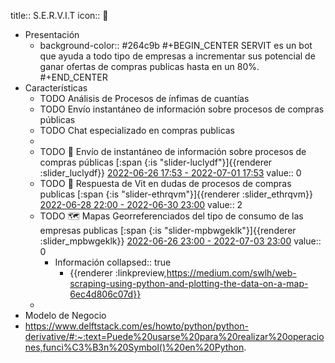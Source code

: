 title:: S.E.R.V.I.T
icon:: 🤖

- Presentación
	- background-color:: #264c9b
	  #+BEGIN_CENTER
	  SERVIT es un bot que ayuda a todo tipo de empresas a incrementar sus potencial de ganar ofertas de  compras  publicas  hasta en un 80%.
	  #+END_CENTER
- Características
	- TODO Análisis de Procesos de ínfimas de cuantías
	- TODO Envío instantáneo de información  sobre procesos de compras públicas
	- TODO Chat especializado en compras publicas
	-
	- TODO 📱 Envío de instantáneo de información sobre procesos de compras públicas [:span {:is "slider-luclydf"}]{{renderer :slider_luclydf}}  [2022-06-26 17:53 - 2022-07-01 17:53](#agenda://?start=2022-06-26T22%3A53%3A48.873Z&end=2022-07-01T22%3A53%3A48.873Z&allDay=false)
	  value:: 0
	- TODO 💪 Respuesta de Vit en dudas de procesos de compras publicas   [:span {:is "slider-ethrqvm"}]{{renderer :slider_ethrqvm}}  [2022-06-28 22:00 - 2022-06-30 23:00](#agenda://?start=2022-06-29T03%3A00%3A54.796Z&end=2022-07-01T04%3A00%3A54.796Z&allDay=false)
	  value:: 2
	- TODO 🗺️ Mapas Georreferenciados del tipo de consumo de las empresas publicas [:span {:is "slider-mpbwgeklk"}]{{renderer :slider_mpbwgeklk}}  [2022-06-26 23:00 - 2022-07-03 23:00](#agenda://?start=2022-06-27T04%3A00%3A55.719Z&end=2022-07-04T04%3A00%3A20.749Z&allDay=false)
	  value:: 0
		- Información
		  collapsed:: true
			- {{renderer :linkpreview,https://medium.com/swlh/web-scraping-using-python-and-plotting-the-data-on-a-map-6ec4d806c07d}}
	-
- Modelo de Negocio
- https://www.delftstack.com/es/howto/python/python-derivative/#:~:text=Puede%20usarse%20para%20realizar%20operaciones,funci%C3%B3n%20Symbol()%20en%20Python.